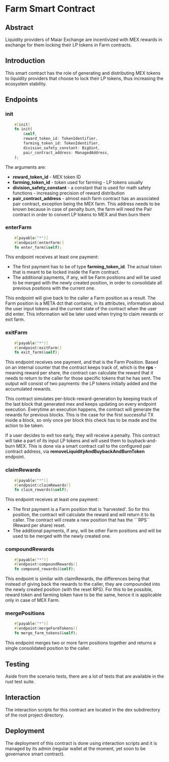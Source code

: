 # Farm Smart Contract

## Abstract

Liquidity providers of Maiar Exchange are incentivized with MEX rewards in exchange for them locking their LP tokens in Farm contracts.  

## Introduction

This smart contract has the role of generating and distributing MEX tokens to liquidity providers that choose to lock their LP tokens, thus increasing the ecosystem stability.

## Endpoints

### init

```rust
    #[init]
    fn init(
        &self,
        reward_token_id: TokenIdentifier,
        farming_token_id: TokenIdentifier,
        division_safety_constant: BigUint,
        pair_contract_address: ManagedAddress,
    );
```

The arguments are:

- __reward_token_id__ - MEX token ID
- __farming_token_id__ - token used for farming - LP tokens usually
- __division_safety_constant__ - a constant that is used for math safety functions - increasing precision of reward distribution
- __pair_contract_address__ - almost each farm contract has an associated pair contract, exception being the MEX farm. This address needs to be known because in case of penalty burn, the farm will need the Pair contract in order to convert LP tokens to MEX and then burn them

### enterFarm

```rust
    #[payable("*")]
    #[endpoint(enterFarm)]
    fn enter_farm(&self);
```

This endpoint receives at least one payment:

- The first payment has to be of type __farming_token_id__. The actual token that is meant to be locked inside the Farm contract.
- The additional payments, if any, will be Farm positions and will be used to be merged with the newly created position, in order to consolidate all previous positions with the current one.

This endpoint will give back to the caller a Farm position as a result. The Farm position is a META dct that contains, in its attributes, information about the user input tokens and the current state of the contract when the user did enter. This information will be later used when trying to claim rewards or exit farm.

### exitFarm

```rust
    #[payable("*")]
    #[endpoint(exitFarm)]
    fn exit_farm(&self);
```

This endpoint receives one payment, and that is the Farm Position. Based on an internal counter that the contract keeps track of, which is the __rps__ - meaning reward per share, the contract can calculate the reward that it needs to return to the caller for those specific tokens that he has sent. The output will consist of two payments: the LP tokens initially added and the accumulated rewards.

This contract simulates per-block-reward-generation by keeping track of the last block that generated mex and keeps updating on every endpoint execution. Everytime an execution happens, the contract will generate the rewards for previous blocks. This is the case for the first successful TX inside a block, so only once per block this check has to be made and the action to be taken.

If a user decides to exit too early, they will receive a penalty. This contract will take a part of its input LP tokens and will used them to buyback-and-burn MEX. This is done via a smart contract call to the configured pair contract address, via __removeLiquidityAndBuybackAndBurnToken__ endpoint.

### claimRewards

```rust
    #[payable("*")]
    #[endpoint(claimRewards)]
    fn claim_rewards(&self);
```

This endpoint receives at least one payment:

- The first payment is a Farm position that is 'harvested'. So for this position, the contract will calculate the reward and will return it to its caller. The contract will create a new position that has the ```RPS`` (Reward per share) reset.
- The additional payments, if any, will be other Farm positions and will be used to be merged with the newly created one.

### compoundRewards

```rust
    #[payable("*")]
    #[endpoint(compoundRewards)]
    fn compound_rewards(&self);
```

This endpoint is similar with claimRewards, the differences being that instead of giving back the rewards to the caller, they are compounded into the newly created position (with the reset RPS). For this to be possible, reward token and farming token have to be the same, hence it is applicable only in case of MEX Farm.

### mergePositions

```rust
    #[payable("*")]
    #[endpoint(mergeFarmTokens)]
    fn merge_farm_tokens(&self);
```

This endpoint merges two or more farm positions together and returns a single consolidated position to the caller.

## Testing

Aside from the scenario tests, there are a lot of tests that are available in the rust test suite.

## Interaction

The interaction scripts for this contract are located in the dex subdirectory of the root project directory.

## Deployment

The deployment of this contract is done using interaction scripts and it is managed by its admin (regular wallet at the moment, yet soon to be governance smart contract).
